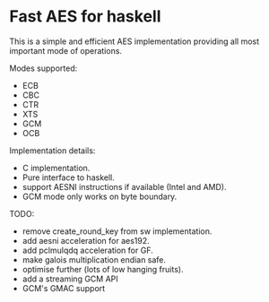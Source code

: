 Fast AES for haskell
====================

This is a simple and efficient AES implementation providing all most important
mode of operations.

Modes supported:

* ECB
* CBC
* CTR
* XTS
* GCM
* OCB

Implementation details:

* C implementation.
* Pure interface to haskell.
* support AESNI instructions if available (Intel and AMD).
* GCM mode only works on byte boundary.

TODO:

* remove create\_round\_key from sw implementation.
* add aesni acceleration for aes192.
* add pclmulqdq acceleration for GF.
* make galois multiplication endian safe.
* optimise further (lots of low hanging fruits).
* add a streaming GCM API
* GCM's GMAC support
